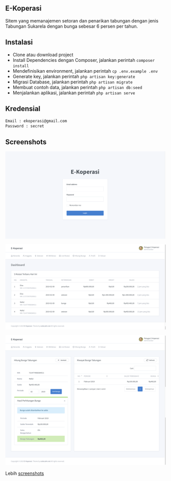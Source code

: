 ## E-Koperasi

Sitem yang memanajemen setoran dan penarikan tabungan dengan jenis Tabungan Sukarela dengan bunga sebesar 6 persen per tahun.

## Instalasi

- Clone atau download project
- Install Dependencies dengan Composer, jalankan perintah `composer install`
- Mendefinisikan environment, jalankan perintah `cp .env.example .env`
- Generate key, jalankan perintah `php artisan key:generate`
- Migrasi Database, jalankan perintah `php artisan migrate`
- Membuat contoh data, jalankan perintah `php artisan db:seed`
- Menjalankan aplikasi, jalankan perintah `php artisan serve`

## Kredensial

```
Email : ekoperasi@gmail.com
Password : secret
```

## Screenshots

![Login](./screenshots/Login.png)

![Home](./screenshots/Home.png)

![Home](./screenshots/Bank%20Interest.png)

Lebih [screenshots](./screenshots)
